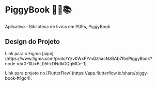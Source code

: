 # PiggyBook 🐷🌼📚
Aplicativo - Biblioteca de livros em PDFs, PiggyBook

## Design do Projeto
<p>Link para o Figma [aqui](https://www.figma.com/proto/Yzv0WxFYmQzhacNzBAb7Rv/PiggyBook?node-id=0-1&t=6L05hkDNdkGQqMCe-1).</p>
<p>Link para projeto no [FlutterFlow](https://app.flutterflow.io/share/piggy-book-ft1gc4).</p>
